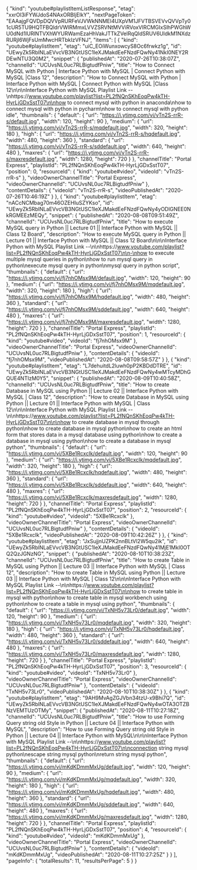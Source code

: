 {
  "kind": "youtube#playlistItemListResponse",
  "etag": "xxrOl3iFYWJdoS4NAxORBIjEIkY",
  "nextPageToken": "EAAajgFQVDpDQVVpRURFeVJVWkNNMEl4UXpVM1JFVTBSVEVvQVVpTy01cUR5TU9HQTFBQldrVWlRMmxLVVZSRVNtMVViRVoxVlRCMGIxSlhPWGhWU0dNd1lURlNTVXhWYURWamEzaHhVakJTTkZVelRqQldSRUV6UldkM1NXdzRURjl6WjFsUmMwcHRTbkIzVFNJ",
  "items": [
    {
      "kind": "youtube#playlistItem",
      "etag": "uiC_EOiWunxowcyS8Oc6frwkz1g",
      "id": "UEwyZk5RblNLaEVvcVB3NGtUSC1IeXJMakdEeFNzdFQwNy41NkI0NEY2RDEwNTU3Q0M2",
      "snippet": {
        "publishedAt": "2020-07-26T10:38:07Z",
        "channelId": "UCUvsNL0uc7RLBigtudfPniw",
        "title": "How to Connect MySQL with Python | Interface Python with MySQL | Connect Python with MySQL |Class 12",
        "description": "How to Connect MySQL with Python | Interface Python with MySQL | Connect Python with MySQL |Class 12\n\n\nInterface Python with MySQL Playlist Link --\nhttps://www.youtube.com/playlist?list=PL2fNQnSKhEoqPw4kTH-HyrLjGDxSstT07\n\nhow to connect mysql with python in anaconda\nhow to connect mysql with python in pycharm\nhow to connect mysql with python idle",
        "thumbnails": {
          "default": {
            "url": "https://i.ytimg.com/vi/vTn2S-rrR-s/default.jpg",
            "width": 120,
            "height": 90
          },
          "medium": {
            "url": "https://i.ytimg.com/vi/vTn2S-rrR-s/mqdefault.jpg",
            "width": 320,
            "height": 180
          },
          "high": {
            "url": "https://i.ytimg.com/vi/vTn2S-rrR-s/hqdefault.jpg",
            "width": 480,
            "height": 360
          },
          "standard": {
            "url": "https://i.ytimg.com/vi/vTn2S-rrR-s/sddefault.jpg",
            "width": 640,
            "height": 480
          },
          "maxres": {
            "url": "https://i.ytimg.com/vi/vTn2S-rrR-s/maxresdefault.jpg",
            "width": 1280,
            "height": 720
          }
        },
        "channelTitle": "Portal Express",
        "playlistId": "PL2fNQnSKhEoqPw4kTH-HyrLjGDxSstT07",
        "position": 0,
        "resourceId": {
          "kind": "youtube#video",
          "videoId": "vTn2S-rrR-s"
        },
        "videoOwnerChannelTitle": "Portal Express",
        "videoOwnerChannelId": "UCUvsNL0uc7RLBigtudfPniw"
      },
      "contentDetails": {
        "videoId": "vTn2S-rrR-s",
        "videoPublishedAt": "2020-07-26T10:46:19Z"
      }
    },
    {
      "kind": "youtube#playlistItem",
      "etag": "nACcNCMbag70m46OZEHIuSZYKso",
      "id": "UEwyZk5RblNLaEVvcVB3NGtUSC1IeXJMakdEeFNzdFQwNy4yODlGNEE0NkRGMEEzMEQy",
      "snippet": {
        "publishedAt": "2020-08-08T09:51:49Z",
        "channelId": "UCUvsNL0uc7RLBigtudfPniw",
        "title": "How to execute MySQL query in Python || Lecture 01 || Interface Python with MySQL || Class 12 Board",
        "description": "How to execute MySQL query in Python || Lecture 01 || Interface Python with MySQL || Class 12 Board\n\n\nInterface Python with MySQL Playlist Link --\n\nhttps://www.youtube.com/playlist?list=PL2fNQnSKhEoqPw4kTH-HyrLjGDxSstT07\n\n-\nhow to execute multiple mysql queries in python\nhow to run mysql query in python\nexecute mysql query in python\nmysql query in python script",
        "thumbnails": {
          "default": {
            "url": "https://i.ytimg.com/vi/fj7nhOMsx9M/default.jpg",
            "width": 120,
            "height": 90
          },
          "medium": {
            "url": "https://i.ytimg.com/vi/fj7nhOMsx9M/mqdefault.jpg",
            "width": 320,
            "height": 180
          },
          "high": {
            "url": "https://i.ytimg.com/vi/fj7nhOMsx9M/hqdefault.jpg",
            "width": 480,
            "height": 360
          },
          "standard": {
            "url": "https://i.ytimg.com/vi/fj7nhOMsx9M/sddefault.jpg",
            "width": 640,
            "height": 480
          },
          "maxres": {
            "url": "https://i.ytimg.com/vi/fj7nhOMsx9M/maxresdefault.jpg",
            "width": 1280,
            "height": 720
          }
        },
        "channelTitle": "Portal Express",
        "playlistId": "PL2fNQnSKhEoqPw4kTH-HyrLjGDxSstT07",
        "position": 1,
        "resourceId": {
          "kind": "youtube#video",
          "videoId": "fj7nhOMsx9M"
        },
        "videoOwnerChannelTitle": "Portal Express",
        "videoOwnerChannelId": "UCUvsNL0uc7RLBigtudfPniw"
      },
      "contentDetails": {
        "videoId": "fj7nhOMsx9M",
        "videoPublishedAt": "2020-08-08T09:58:57Z"
      }
    },
    {
      "kind": "youtube#playlistItem",
      "etag": "L7dehuitdL2luwh0pP2KBDdDTRE",
      "id": "UEwyZk5RblNLaEVvcVB3NGtUSC1IeXJMakdEeFNzdFQwNy4wMTcyMDhGQUE4NTIzM0Y5",
      "snippet": {
        "publishedAt": "2020-08-09T10:40:58Z",
        "channelId": "UCUvsNL0uc7RLBigtudfPniw",
        "title": "How to create Database in MySQL using Python || Lecture 02 || Interface Python with MySQL | Class 12",
        "description": "How to create Database in MySQL using Python || Lecture 01 || Interface Python with MySQL | Class 12\n\n\nInterface Python with MySQL Playlist Link --\n\nhttps://www.youtube.com/playlist?list=PL2fNQnSKhEoqPw4kTH-HyrLjGDxSstT07\n\n\nhow to create database in mysql through python\nhow to create database in mysql python\nhow to create an html form that stores data in a mysql database using python\nhow to create a database in mysql using python\nhow to create a database in mysql python",
        "thumbnails": {
          "default": {
            "url": "https://i.ytimg.com/vi/5XBe1RcxcIk/default.jpg",
            "width": 120,
            "height": 90
          },
          "medium": {
            "url": "https://i.ytimg.com/vi/5XBe1RcxcIk/mqdefault.jpg",
            "width": 320,
            "height": 180
          },
          "high": {
            "url": "https://i.ytimg.com/vi/5XBe1RcxcIk/hqdefault.jpg",
            "width": 480,
            "height": 360
          },
          "standard": {
            "url": "https://i.ytimg.com/vi/5XBe1RcxcIk/sddefault.jpg",
            "width": 640,
            "height": 480
          },
          "maxres": {
            "url": "https://i.ytimg.com/vi/5XBe1RcxcIk/maxresdefault.jpg",
            "width": 1280,
            "height": 720
          }
        },
        "channelTitle": "Portal Express",
        "playlistId": "PL2fNQnSKhEoqPw4kTH-HyrLjGDxSstT07",
        "position": 2,
        "resourceId": {
          "kind": "youtube#video",
          "videoId": "5XBe1RcxcIk"
        },
        "videoOwnerChannelTitle": "Portal Express",
        "videoOwnerChannelId": "UCUvsNL0uc7RLBigtudfPniw"
      },
      "contentDetails": {
        "videoId": "5XBe1RcxcIk",
        "videoPublishedAt": "2020-08-09T10:42:26Z"
      }
    },
    {
      "kind": "youtube#playlistItem",
      "etag": "JxSujjnUZPK2nnBLtVl2W5qu2ik",
      "id": "UEwyZk5RblNLaEVvcVB3NGtUSC1IeXJMakdEeFNzdFQwNy41MjE1MkI0OTQ2QzJGNzNG",
      "snippet": {
        "publishedAt": "2020-08-10T10:38:23Z",
        "channelId": "UCUvsNL0uc7RLBigtudfPniw",
        "title": "How to create Table in MySQL using Python || Lecture 03 || Interface Python with MySQL | Class 12",
        "description": "How to create Table in MySQL using Python || Lecture 03 || Interface Python with MySQL | Class 12\n\n\nInterface Python with MySQL Playlist Link --\n\nhttps://www.youtube.com/playlist?list=PL2fNQnSKhEoqPw4kTH-HyrLjGDxSstT07\n\nhow to create table in mysql with python\nhow to create table in mysql workbench using python\nhow to create a table in mysql using python",
        "thumbnails": {
          "default": {
            "url": "https://i.ytimg.com/vi/TxNH5v73Lr0/default.jpg",
            "width": 120,
            "height": 90
          },
          "medium": {
            "url": "https://i.ytimg.com/vi/TxNH5v73Lr0/mqdefault.jpg",
            "width": 320,
            "height": 180
          },
          "high": {
            "url": "https://i.ytimg.com/vi/TxNH5v73Lr0/hqdefault.jpg",
            "width": 480,
            "height": 360
          },
          "standard": {
            "url": "https://i.ytimg.com/vi/TxNH5v73Lr0/sddefault.jpg",
            "width": 640,
            "height": 480
          },
          "maxres": {
            "url": "https://i.ytimg.com/vi/TxNH5v73Lr0/maxresdefault.jpg",
            "width": 1280,
            "height": 720
          }
        },
        "channelTitle": "Portal Express",
        "playlistId": "PL2fNQnSKhEoqPw4kTH-HyrLjGDxSstT07",
        "position": 3,
        "resourceId": {
          "kind": "youtube#video",
          "videoId": "TxNH5v73Lr0"
        },
        "videoOwnerChannelTitle": "Portal Express",
        "videoOwnerChannelId": "UCUvsNL0uc7RLBigtudfPniw"
      },
      "contentDetails": {
        "videoId": "TxNH5v73Lr0",
        "videoPublishedAt": "2020-08-10T10:38:30Z"
      }
    },
    {
      "kind": "youtube#playlistItem",
      "etag": "9AH9MvAgZGJVbn34tzU-x9Bhi7Q",
      "id": "UEwyZk5RblNLaEVvcVB3NGtUSC1IeXJMakdEeFNzdFQwNy4wOTA3OTZBNzVEMTUzOTMy",
      "snippet": {
        "publishedAt": "2020-08-11T10:27:18Z",
        "channelId": "UCUvsNL0uc7RLBigtudfPniw",
        "title": "How to use Forming Query string old Style in Python || Lecture 04 || Interface Python with MySQL",
        "description": "How to use Forming Query string old Style in Python || Lecture 04 || Interface Python with MySQL\n\n\nInterface Python with MySQL Playlist Link --\n\nhttps://www.youtube.com/playlist?list=PL2fNQnSKhEoqPw4kTH-HyrLjGDxSstT07\n\nconnection string mysql python\nescape string mysql python\nreturn string mysql python",
        "thumbnails": {
          "default": {
            "url": "https://i.ytimg.com/vi/mKdKDmmMxUg/default.jpg",
            "width": 120,
            "height": 90
          },
          "medium": {
            "url": "https://i.ytimg.com/vi/mKdKDmmMxUg/mqdefault.jpg",
            "width": 320,
            "height": 180
          },
          "high": {
            "url": "https://i.ytimg.com/vi/mKdKDmmMxUg/hqdefault.jpg",
            "width": 480,
            "height": 360
          },
          "standard": {
            "url": "https://i.ytimg.com/vi/mKdKDmmMxUg/sddefault.jpg",
            "width": 640,
            "height": 480
          },
          "maxres": {
            "url": "https://i.ytimg.com/vi/mKdKDmmMxUg/maxresdefault.jpg",
            "width": 1280,
            "height": 720
          }
        },
        "channelTitle": "Portal Express",
        "playlistId": "PL2fNQnSKhEoqPw4kTH-HyrLjGDxSstT07",
        "position": 4,
        "resourceId": {
          "kind": "youtube#video",
          "videoId": "mKdKDmmMxUg"
        },
        "videoOwnerChannelTitle": "Portal Express",
        "videoOwnerChannelId": "UCUvsNL0uc7RLBigtudfPniw"
      },
      "contentDetails": {
        "videoId": "mKdKDmmMxUg",
        "videoPublishedAt": "2020-08-11T10:27:25Z"
      }
    }
  ],
  "pageInfo": {
    "totalResults": 11,
    "resultsPerPage": 5
  }
}